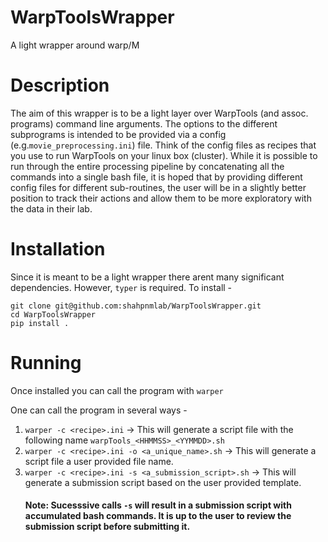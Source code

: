 # WarpToolsWrapper
A light wrapper around warp/M

# Description
The aim of this wrapper is to be a light layer over WarpTools (and assoc. programs) command line arguments.
The options to the different subprograms is intended to be provided via a config (e.g.``movie_preprocessing.ini``) file.
Think of the config files as recipes that you use to run WarpTools on your linux box (cluster).
While it is possible to run through the entire processing pipeline by concatenating all the commands into a single
bash file, it is hoped that by providing different config files for different sub-routines, the user will be in a slightly
better position to track their actions and allow them to be more exploratory with the data in their lab.

# Installation
Since it is meant to be a light wrapper there arent many significant dependencies. However, ``typer`` is required.
To install - 
```commandline
git clone git@github.com:shahpnmlab/WarpToolsWrapper.git
cd WarpToolsWrapper
pip install .
```
# Running
Once installed you can call the program with
`warper`

One can call the program in several ways -
1. `warper -c <recipe>.ini` -> This will generate a script file with the following name `warpTools_<HHMMSS>_<YYMMDD>.sh`
2. `warper -c <recipe>.ini -o <a_unique_name>.sh` -> This will generate a script file a user provided file name.
3. `warper -c <recipe>.ini -s <a_submission_script>.sh` -> This will generate a submission script based on the user provided template.
    #### Note: Sucesssive calls `-s` will result in a submission script with accumulated bash commands. It is up to the user to review the submission script before submitting it.  